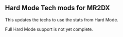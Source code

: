 ﻿## Hard Mode Tech mods for MR2DX

This updates the techs to use the stats from Hard Mode.

Full Hard Mode support is not yet complete.
